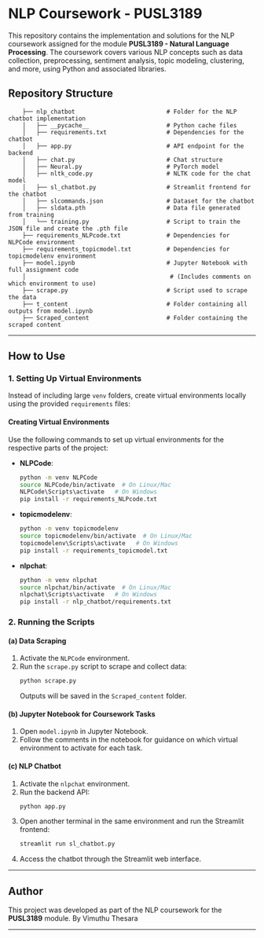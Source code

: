 # NLP Coursework - PUSL3189

This repository contains the implementation and solutions for the NLP coursework assigned for the module **PUSL3189 - Natural Language Processing**. The coursework covers various NLP concepts such as data collection, preprocessing, sentiment analysis, topic modeling, clustering, and more, using Python and associated libraries.

## Repository Structure

```
    ├── nlp_chatbot                          # Folder for the NLP chatbot implementation
    │   ├── __pycache__                      # Python cache files
    │   ├── requirements.txt                 # Dependencies for the chatbot
    │   ├── app.py                           # API endpoint for the backend
    │   ├── chat.py                          # Chat structure
    │   ├── Neural.py                        # PyTorch model
    │   ├── nltk_code.py                     # NLTK code for the chat model
    │   ├── sl_chatbot.py                    # Streamlit frontend for the chatbot
    │   ├── slcommands.json                  # Dataset for the chatbot
    │   ├── sldata.pth                       # Data file generated from training
    │   └── training.py                      # Script to train the JSON file and create the .pth file
    ├── requirements_NLPcode.txt             # Dependencies for NLPCode environment
    ├── requirements_topicmodel.txt          # Dependencies for topicmodelenv environment
    ├── model.ipynb                          # Jupyter Notebook with full assignment code
    │                                         # (Includes comments on which environment to use)
    ├── scrape.py                            # Script used to scrape the data
    ├── t_content                            # Folder containing all outputs from model.ipynb
    ├── Scraped_content                      # Folder containing the scraped content
```

---

## How to Use

### 1. Setting Up Virtual Environments
Instead of including large `venv` folders, create virtual environments locally using the provided `requirements` files:

#### Creating Virtual Environments
Use the following commands to set up virtual environments for the respective parts of the project:

- **NLPCode**:
  ```bash
  python -m venv NLPCode
  source NLPCode/bin/activate  # On Linux/Mac
  NLPCode\Scripts\activate   # On Windows
  pip install -r requirements_NLPcode.txt
  ```

- **topicmodelenv**:
  ```bash
  python -m venv topicmodelenv
  source topicmodelenv/bin/activate  # On Linux/Mac
  topicmodelenv\Scripts\activate   # On Windows
  pip install -r requirements_topicmodel.txt
  ```

- **nlpchat**:
  ```bash
  python -m venv nlpchat
  source nlpchat/bin/activate  # On Linux/Mac
  nlpchat\Scripts\activate   # On Windows
  pip install -r nlp_chatbot/requirements.txt
  ```

### 2. Running the Scripts

#### (a) Data Scraping
1. Activate the `NLPCode` environment.
2. Run the `scrape.py` script to scrape and collect data:
   ```bash
   python scrape.py
   ```
   Outputs will be saved in the `Scraped_content` folder.

#### (b) Jupyter Notebook for Coursework Tasks
1. Open `model.ipynb` in Jupyter Notebook.
2. Follow the comments in the notebook for guidance on which virtual environment to activate for each task.

#### (c) NLP Chatbot
1. Activate the `nlpchat` environment.
2. Run the backend API:
   ```bash
   python app.py
   ```
3. Open another terminal in the same environment and run the Streamlit frontend:
   ```bash
   streamlit run sl_chatbot.py
   ```
4. Access the chatbot through the Streamlit web interface.

---

## Author
This project was developed as part of the NLP coursework for the **PUSL3189** module. By Vimuthu Thesara

---
